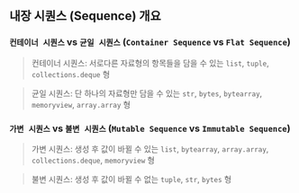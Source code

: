 ## 내장 시퀀스 (Sequence) 개요
### `컨테이너 시퀀스` vs `균일 시퀀스` (`Container Sequence` vs `Flat Sequence`)
> 컨테이너 시퀀스: 서로다른 자료형의 항목들을 담을 수 있는 `list`, `tuple`, `collections.deque` 형

> 균일 시퀀스: 단 하나의 자료형만 담을 수 있는 `str`, `bytes`, `bytearray`, `memoryview`, `array.array` 형


### `가변 시퀀스` vs `불변 시퀀스` (`Mutable Sequence` vs `Immutable Sequence`)
> 가변 시퀀스: 생성 후 값이 바뀔 수 있는 `list`, `bytearray`, `array.array`, `collections.deque`, `memoryview` 형

> 불변 시퀀스: 생성 후 값이 바뀔 수 없는 `tuple`, `str`, `bytes` 형